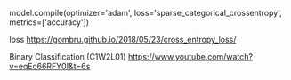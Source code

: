 
model.compile(optimizer='adam', loss='sparse_categorical_crossentropy', metrics=['accuracy'])

loss
https://gombru.github.io/2018/05/23/cross_entropy_loss/

Binary Classification (C1W2L01)
https://www.youtube.com/watch?v=eqEc66RFY0I&t=6s

